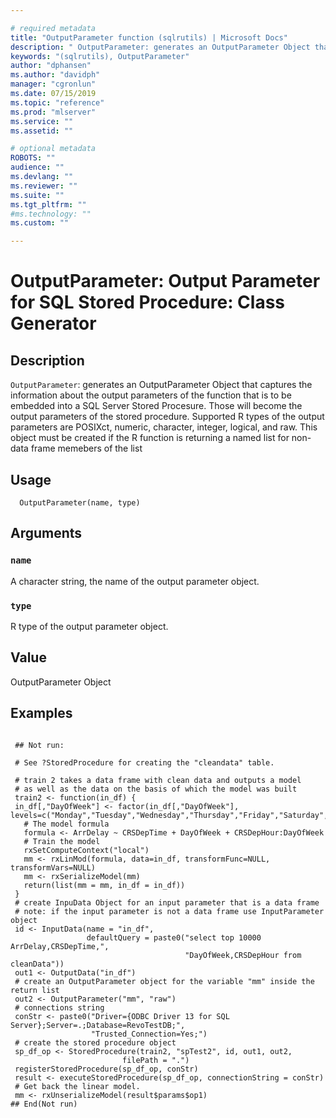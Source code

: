 ```yaml
--- 

# required metadata 
title: "OutputParameter function (sqlrutils) | Microsoft Docs" 
description: " OutputParameter: generates an OutputParameter Object that captures the information about the output parameters of the function that is to be embedded into a SQL Server Stored Procesure. Those will become the output parameters of the stored procedure. Supported R types of the output parameters are POSIXct, numeric, character, integer, logical, and raw. This object must be created if the R function is returning a named list for non-data frame memebers of the list " 
keywords: "(sqlrutils), OutputParameter" 
author: "dphansen"
ms.author: "davidph" 
manager: "cgronlun" 
ms.date: 07/15/2019
ms.topic: "reference" 
ms.prod: "mlserver" 
ms.service: "" 
ms.assetid: "" 

# optional metadata 
ROBOTS: "" 
audience: "" 
ms.devlang: "" 
ms.reviewer: "" 
ms.suite: "" 
ms.tgt_pltfrm: "" 
#ms.technology: "" 
ms.custom: "" 

--- 
```





 # OutputParameter: Output Parameter for SQL Stored Procedure: Class Generator 
 ## Description

`OutputParameter`: generates an OutputParameter Object that captures the
information about the output parameters of the function that is
to be embedded into a SQL Server Stored Procesure. Those will become
the output parameters of the stored procedure. Supported R types of the output
parameters are POSIXct, numeric, character, integer, logical, and raw.
This object must be created if the R function is returning a named
list for non-data frame memebers of the list


 ## Usage

```   
  OutputParameter(name, type)

```

 ## Arguments



 ### `name`
 A character string, the name of the output parameter object. 



 ### `type`
 R type of the output parameter object. 



 ## Value

OutputParameter Object

 ## Examples

 ```

  ## Not run:

  # See ?StoredProcedure for creating the "cleandata" table.

  # train 2 takes a data frame with clean data and outputs a model
  # as well as the data on the basis of which the model was built
  train2 <- function(in_df) {
  in_df[,"DayOfWeek"] <- factor(in_df[,"DayOfWeek"], levels=c("Monday","Tuesday","Wednesday","Thursday","Friday","Saturday","Sunday"))
    # The model formula
    formula <- ArrDelay ~ CRSDepTime + DayOfWeek + CRSDepHour:DayOfWeek
    # Train the model
    rxSetComputeContext("local")
    mm <- rxLinMod(formula, data=in_df, transformFunc=NULL, transformVars=NULL)
    mm <- rxSerializeModel(mm)
    return(list(mm = mm, in_df = in_df))
  }
  # create InpuData Object for an input parameter that is a data frame
  # note: if the input parameter is not a data frame use InputParameter object
  id <- InputData(name = "in_df",
                  defaultQuery = paste0("select top 10000 ArrDelay,CRSDepTime,",
                                        "DayOfWeek,CRSDepHour from cleanData"))
  out1 <- OutputData("in_df")
  # create an OutputParameter object for the variable "mm" inside the return list
  out2 <- OutputParameter("mm", "raw")
  # connections string
  conStr <- paste0("Driver={ODBC Driver 13 for SQL Server};Server=.;Database=RevoTestDB;",
                   "Trusted_Connection=Yes;")
  # create the stored procedure object
  sp_df_op <- StoredProcedure(train2, "spTest2", id, out1, out2,
                          filePath = ".")
  registerStoredProcedure(sp_df_op, conStr)
  result <- executeStoredProcedure(sp_df_op, connectionString = conStr)
  # Get back the linear model.
  mm <- rxUnserializeModel(result$params$op1)
 ## End(Not run) 
```

